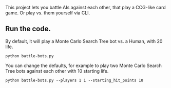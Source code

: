This project lets you battle AIs against each other, that play a CCG-like card game. Or play vs. them yourself via CLI.

## Run the code.

By default, it will play a Monte Carlo Search Tree bot vs. a Human, with 20 life.

```
python battle-bots.py
```

You can change the defaults, for example to play two Monte Carlo Search Tree bots against each other with 10 starting life.

```
python battle-bots.py --players 1 1 --starting_hit_points 10
```



